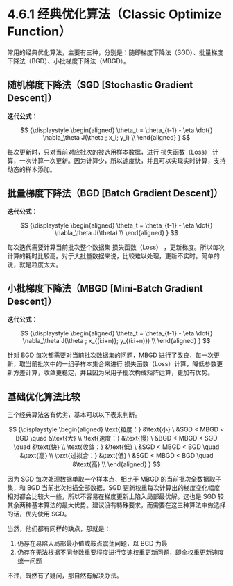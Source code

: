 
# 4.6.1 经典优化算法（Classic Optimize Function）

常用的经典优化算法，主要有三种，分别是：随即梯度下降法（SGD）、批量梯度下降法（BGD）、小批梯度下降法（MBGD）。

## **随机梯度下降法（SGD [Stochastic Gradient Descent]）**

**迭代公式：**

$$
{\displaystyle 
 \begin{aligned}
   \theta_t = \theta_{t-1} - \eta \dot{} \nabla_\theta J(\theta ; x_i; y_i) \\
 \end{aligned}
}
$$

每次更新时，只对当前对应批次的被选用样本数据，进行 损失函数（Loss） 计算，一次计算一次更新。因为计算少，所以速度快，并且可以实现实时计算，支持动态的样本添加。

## **批量梯度下降法（BGD [Batch Gradient Descent]）**

**迭代公式：**

$$
{\displaystyle 
 \begin{aligned}
   \theta_t = \theta_{t-1} - \eta \dot{} \nabla_\theta J(\theta) \\
 \end{aligned}
}
$$

每次迭代需要计算当前批次整个数据集 损失函数（Loss） ，更新梯度。所以每次计算的耗时比较高。对于大批量数据来说，比较难以处理，更新不实时。简单的说，就是粒度太大。

## **小批梯度下降法（MBGD [Mini-Batch Gradient Descent]）**

**迭代公式：**

$$
{\displaystyle 
 \begin{aligned}
   \theta_t = \theta_{t-1} - \eta \dot{} \nabla_\theta J(\theta ; x_{(i:i+n)}; y_{(i:i+n)}) \\
 \end{aligned}
}
$$

针对 BGD 每次都需要对当前批次数据集的问题，MBGD 进行了改良，每一次更新，取当前批次中的一组子样本集合来进行 损失函数（Loss）计算，降低参数更新方差计算，收敛更稳定，并且因为采用子批次构成矩阵运算，更加有优势。

## **基础优化算法比较**

三个经典算法各有优劣，基本可以以下表来判断。

$$
{\displaystyle 
 \begin{aligned}
  \text{粒度：}        &\text{小}   \   &SGD < MBGD < BGD   \quad   &\text{大} \\
  \text{速度：}        &\text{慢}   \   &BGD < MBGD < SGD   \quad   &\text{快} \\
  \text{收敛：}        &\text{低}   \   &SGD < MBGD < BGD   \quad   &\text{高} \\
  \text{过拟合：}      &\text{低}   \   &SGD < MBGD < BGD   \quad   &\text{高} \\
 \end{aligned}
}
$$

因为 SGD 每次处理数据单取一个样本点，相比于 MBGD 的当前批次全数据取子集，和 BGD 当前批次扫描全部数据，SGD 更新权重每次计算出的梯度变化幅度相对都会比较大一些，所以不容易在梯度更新上陷入局部最优解。这也是 SGD 较其余两种基本算法的最大优势。建议没有特殊要求，而需要在这三种算法中做选择的话，优先使用 SGD。

当然，他们都有同样的缺点，那就是：

1. 仍存在易陷入局部最小值或鞍点震荡问题，以 BGD 为最
2. 仍存在无法根据不同参数重要程度进行变速权重更新问题，即全权重更新速度统一问题

不过，既然有了疑问，那自然有解决办法。


[ref]: References_4.md